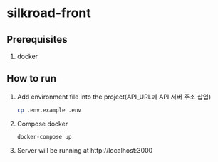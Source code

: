 # silkroad-front

## Prerequisites

1. docker

## How to run

1. Add environment file into the project(API_URL에 API 서버 주소 삽입)

   ```sh
   cp .env.example .env
   ```

2. Compose docker

   ```sh
   docker-compose up
   ```

3. Server will be running at http://localhost:3000
